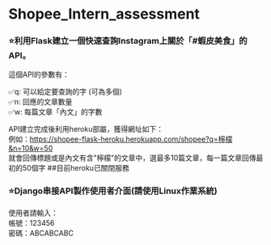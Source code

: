 # Shopee_Intern_assessment
<h3>⭐利用Flask建立一個快速查詢Instagram上關於「#蝦皮美食」的API。</h3>

這個API的參數有：

✅q: 可以給定要查詢的字 (可為多個)  
✅n: 回應的文章數量  
✅w: 每篇文章「內文」的字數

API建立完成後利用heroku部屬，獲得網址如下：  
例如：https://shopee-flask-heroku.herokuapp.com/shopee?q=檸檬&n=10&w=50  
就會回傳標題或是內文有含"檸檬"的文章中，選最多10篇文章，每一篇文章回傳最初的50個字
##目前heroku已關閉服務


<h3>⭐Django串接API製作使用者介面(請使用Linux作業系統)</h3>

使用者請輸入：  
帳號：123456  
密碼：ABCABCABC  
